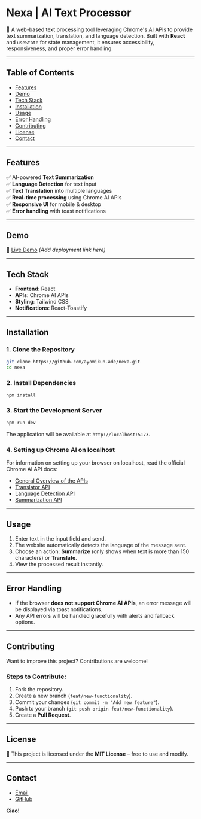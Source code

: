 # **Nexa | AI Text Processor**

🚀 A web-based text processing tool leveraging Chrome's AI APIs to provide text summarization, translation, and language detection. Built with **React** and `useState` for state management, it ensures accessibility, responsiveness, and proper error handling.

---

## **Table of Contents**

- [Features](#features)
- [Demo](#demo)
- [Tech Stack](#tech-stack)
- [Installation](#installation)
- [Usage](#usage)
- [Error Handling](#error-handling)
- [Contributing](#contributing)
- [License](#license)
- [Contact](#contact)

---

## **Features**

✅ AI-powered **Text Summarization**  
✅ **Language Detection** for text input  
✅ **Text Translation** into multiple languages  
✅ **Real-time processing** using Chrome AI APIs  
✅ **Responsive UI** for mobile & desktop  
✅ **Error handling** with toast notifications

---

## **Demo**

🔗 [Live Demo](https://nexa-three.vercel.app) _(Add deployment link here)_

---

## **Tech Stack**

- **Frontend**: React
- **APIs**: Chrome AI APIs
- **Styling**: Tailwind CSS
- **Notifications**: React-Toastify

---

## **Installation**

### **1. Clone the Repository**

```sh
git clone https://github.com/ayomikun-ade/nexa.git
cd nexa
```

### **2. Install Dependencies**

```sh
npm install
```

### **3. Start the Development Server**

```sh
npm run dev
```

The application will be available at `http://localhost:5173`.

### **4. Setting up Chrome AI on localhost**

For information on setting up your browser on localhost, read the official Chrome AI API docs:

- [General Overview of the APIs](https://developer.chrome.com/docs/ai/)
- [Translator API](https://developer.chrome.com/docs/ai/tranlator-api)
- [Language Detection API](https://developer.chrome.com/docs/ai/language-detection)
- [Summarization API](https://developer.chrome.com/docs/ai/summarizer-api)

---

## **Usage**

1. Enter text in the input field and send.
2. The website automatically detects the language of the message sent.
3. Choose an action: **Summarize** (only shows when text is more than 150 characters) or **Translate**.
4. View the processed result instantly.

---

## **Error Handling**

- If the browser **does not support Chrome AI APIs**, an error message will be displayed via toast notifications.
- Any API errors will be handled gracefully with alerts and fallback options.

---

## **Contributing**

Want to improve this project? Contributions are welcome!

### **Steps to Contribute:**

1. Fork the repository.
2. Create a new branch (`feat/new-functionality`).
3. Commit your changes (`git commit -m "Add new feature"`).
4. Push to your branch (`git push origin feat/new-functionality`).
5. Create a **Pull Request**.

---

## **License**

📝 This project is licensed under the **MIT License** – free to use and modify.

---

## **Contact**

- [Email](mailto:ayoadeosun10@gmail.com)
- [GitHub](https://github.com/ayomikun-ade)

**Ciao!**
